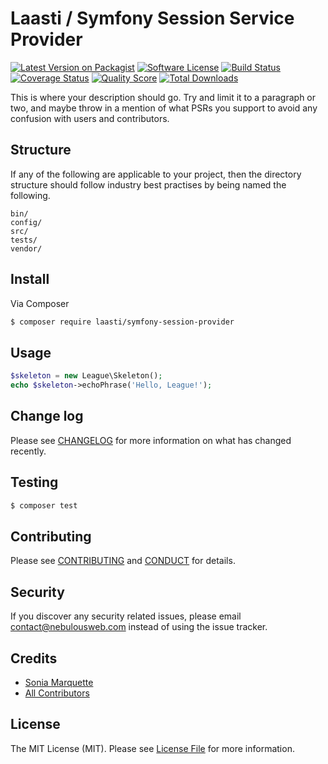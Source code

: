 # Laasti / Symfony Session Service Provider

[![Latest Version on Packagist][ico-version]][link-packagist]
[![Software License][ico-license]](LICENSE.md)
[![Build Status][ico-travis]][link-travis]
[![Coverage Status][ico-scrutinizer]][link-scrutinizer]
[![Quality Score][ico-code-quality]][link-code-quality]
[![Total Downloads][ico-downloads]][link-downloads]

This is where your description should go. Try and limit it to a paragraph or two, and maybe throw in a mention of what
PSRs you support to avoid any confusion with users and contributors.

## Structure

If any of the following are applicable to your project, then the directory structure should follow industry best practises by being named the following.

```
bin/        
config/
src/
tests/
vendor/
```


## Install

Via Composer

``` bash
$ composer require laasti/symfony-session-provider
```

## Usage

``` php
$skeleton = new League\Skeleton();
echo $skeleton->echoPhrase('Hello, League!');
```

## Change log

Please see [CHANGELOG](CHANGELOG.md) for more information on what has changed recently.

## Testing

``` bash
$ composer test
```

## Contributing

Please see [CONTRIBUTING](CONTRIBUTING.md) and [CONDUCT](CONDUCT.md) for details.

## Security

If you discover any security related issues, please email contact@nebulousweb.com instead of using the issue tracker.

## Credits

- [Sonia Marquette][link-author]
- [All Contributors][link-contributors]

## License

The MIT License (MIT). Please see [License File](LICENSE.md) for more information.

[ico-version]: https://img.shields.io/packagist/v/laasti/symfony-session-provider.svg?style=flat-square
[ico-license]: https://img.shields.io/badge/license-MIT-brightgreen.svg?style=flat-square
[ico-travis]: https://img.shields.io/travis/laasti/symfony-session-provider/master.svg?style=flat-square
[ico-scrutinizer]: https://img.shields.io/scrutinizer/coverage/g/laasti/symfony-session-provider.svg?style=flat-square
[ico-code-quality]: https://img.shields.io/scrutinizer/g/laasti/symfony-session-provider.svg?style=flat-square
[ico-downloads]: https://img.shields.io/packagist/dt/laasti/symfony-session-provider.svg?style=flat-square

[link-packagist]: https://packagist.org/packages/laasti/symfony-session-provider
[link-travis]: https://travis-ci.org/laasti/symfony-session-provider
[link-scrutinizer]: https://scrutinizer-ci.com/g/laasti/symfony-session-provider/code-structure
[link-code-quality]: https://scrutinizer-ci.com/g/laasti/symfony-session-provider
[link-downloads]: https://packagist.org/packages/laasti/symfony-session-provider
[link-author]: https://github.com/nebulousGirl
[link-contributors]: ../../contributors
